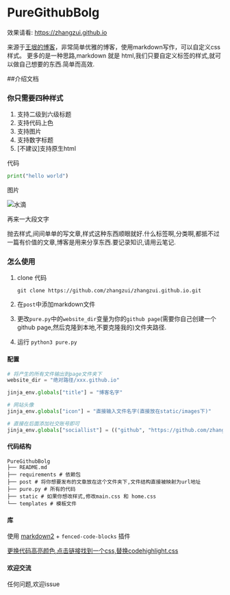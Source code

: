# PureGithubBolg

效果请看: <https://zhangzui.github.io>

来源于[王垠的博客](http://www.yinwang.org/)，非常简单优雅的博客，使用markdown写作，可以自定义css样式。
更多的是一种思路,markdown 就是 html,我们只要自定义标签的样式,就可以做自己想要的东西.简单而高效.

##介绍文档

### 你只需要四种样式
1. 支持二级到六级标题
2. 支持代码上色
3. 支持图片
4. 支持数字标题
5. [不建议]支持原生html

代码

```python
print("hello world")
```

图片

![水滴](http://img2.imgtn.bdimg.com/it/u=1556814207,191248649&fm=21&gp=0.jpg)

再来一大段文字

抛去样式,间间单单的写文章,样式这种东西顺眼就好.什么标签啊,分类啊,都抵不过一篇有价值的文章,博客是用来分享东西.要记录知识,请用云笔记.

### 怎么使用
1. clone 代码

    ```
    git clone https://github.com/zhangzui/zhangzui.github.io.git
    ```
2. 在`post`中添加markdown文件

3. 更改`pure.py`中的`website_dir`变量为你的`github page`(需要你自己创建一个github page,然后克隆到本地,不要克隆我的)文件夹路径.

4. 运行 `python3 pure.py`

#### 配置

```python
# 将产生的所有文件输出到page文件夹下
website_dir = "绝对路径/xxx.github.io"

jinja_env.globals["title"] = "博客名字"

# 网站头像
jinja_env.globals["icon"] = "直接输入文件名字(直接放在static/images下)"

# 直接在后面添加社交账号即可
jinja_env.globals["sociallist"] = (("github", "https://github.com/zhangzui"),)
```

#### 代码结构

```
PureGithubBolg
├── README.md
├── requirements # 依赖包
├── post # 将你想要发布的文章放在这个文件夹下,文件结构直接被映射为url地址
├── pure.py # 所有的代码
├── static # 如果你想改样式,修改main.css 和 home.css
└── templates # 模板文件
```

#### 库
使用 [markdown2](https://github.com/trentm/python-markdown2) + `fenced-code-blocks` 插件

[更换代码高亮颜色,点击链接找到一个css,替换codehighlight.css](https://github.com/richleland/pygments-css)


#### 欢迎交流
任何问题,欢迎issue
